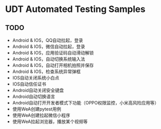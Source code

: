 # UDT Automated Testing Samples
## TODO
- Android & IOS，QQ自动拉起，登录
- Android & IOS，微信自动拉起，登录
- Android & IOS，应用验证码自动滑动解锁
- Android & IOS，自动切换系统输入法
- Android & IOS，自动打开相机拍照并保存
- Android & IOS，检查系统异常弹框
- IOS自动关闭系统小白点
- IOS自动信任证书
- Android自动关闭安全键盘
- Android自动切换语言
- Android自动打开开发者模式下功能（OPPO权限监控，小米高风险应用等）
- 使用WeA创建pytest用例
- 使用WeA创建拉起微信小程序
- 使用WeA拉起浏览器，播放某个视频等